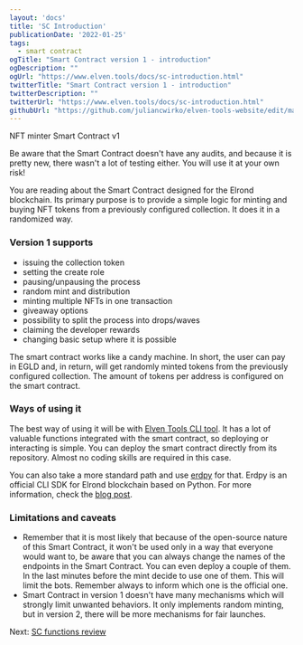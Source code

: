 ```yaml
---
layout: 'docs'
title: 'SC Introduction'
publicationDate: '2022-01-25'
tags:
  - smart contract
ogTitle: "Smart Contract version 1 - introduction"
ogDescription: ""
ogUrl: "https://www.elven.tools/docs/sc-introduction.html"
twitterTitle: "Smart Contract version 1 - introduction"
twitterDescription: ""
twitterUrl: "https://www.elven.tools/docs/sc-introduction.html"
githubUrl: "https://github.com/juliancwirko/elven-tools-website/edit/main/src/docs/sc-introduction.md"
---
```


NFT minter Smart Contract v1

<div class="docs-error-box ">Be aware that the Smart Contract doesn't have any audits, and because it is pretty new, there wasn't a lot of testing either. You will use it at your own risk!</div>

You are reading about the Smart Contract designed for the Elrond blockchain. Its primary purpose is to provide a simple logic for minting and buying NFT tokens from a previously configured collection. It does it in a randomized way. 

### Version 1 supports

- issuing the collection token
- setting the create role
- pausing/unpausing the process
- random mint and distribution
- minting multiple NFTs in one transaction
- giveaway options
- possibility to split the process into drops/waves
- claiming the developer rewards
- changing basic setup where it is possible

The smart contract works like a candy machine. In short, the user can pay in EGLD and, in return, will get randomly minted tokens from the previously configured collection. The amount of tokens per address is configured on the smart contract.

### Ways of using it

The best way of using it will be with [Elven Tools CLI tool](/docs/cli-tool.html). It has a lot of valuable functions integrated with the smart contract, so deploying or interacting is simple. You can deploy the smart contract directly from its repository. Almost no coding skills are required in this case.

You can also take a more standard path and use [erdpy](https://docs.elrond.com/sdk-and-tools/erdpy/erdpy/) for that. Erdpy is an official CLI SDK for Elrond blockchain based on Python. For more information, check the [blog post](https://www.julian.io/articles/elrond-smart-contracts.html).

### Limitations and caveats

- Remember that it is most likely that because of the open-source nature of this Smart Contract, it won't be used only in a way that everyone would want to, be aware that you can always change the names of the endpoints in the Smart Contract. You can even deploy a couple of them. In the last minutes before the mint decide to use one of them. This will limit the bots. Remember always to inform which one is the official one.
- Smart Contract in version 1 doesn't have many mechanisms which will strongly limit unwanted behaviors. It only implements random minting, but in version 2, there will be more mechanisms for fair launches.

<div class="next-page-link">
  Next: <a href="/docs/sc-functions.html">SC functions review</a>
</div>

